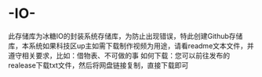 # -IO-
此存储库为冰糖IO的封装系统存储库，为防止出现错误，特此创建Github存储库，本系统如果科技区up主如需下载制作视频为用途，请看readme文本文件，并遵守相关要求，比如：借物表、不可做的事
如何下载：您可以前往发布的realease下载txt文件，然后将网盘链接复制，直接下载即可
